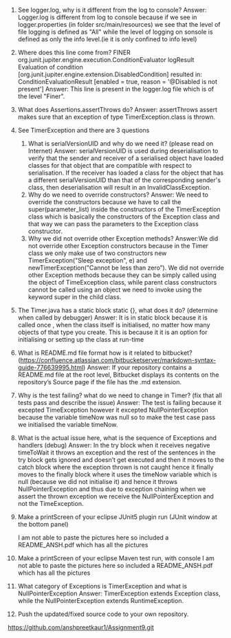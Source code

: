 1.  See logger.log, why is it different from the log to console?
Answer: Logger.log is different from log to console because if we see in logger.properties (in folder src/main/resources) we see that the level of file logging is defined as "All" while the level of logging on sonsole is defined as only the info level.(ie it is only confined to info level)
2.  Where does this line come from? FINER org.junit.jupiter.engine.execution.ConditionEvaluator logResult Evaluation of condition [org.junit.jupiter.engine.extension.DisabledCondition] resulted in: ConditionEvaluationResult [enabled = true, reason = '@Disabled is not present']
Answer: This line is present in the logger.log file which is of the level "Finer".
3.  What does Assertions.assertThrows do?
Answer: assertThrows assert makes sure that an exception of type TimerException.class is thrown.
4.  See TimerException and there are 3 questions
    1.  What is serialVersionUID and why do we need it? (please read on Internet)
    Answer: serialVersionUID is used during deserialisation to verify that the sender and receiver of a serialised object have loaded classes for that object that are 	compatible with respect to serialisation. If the receiver has loaded a class for the object that has a different serialVersionUID than that of the corresponding sender's class, then deserialisation will result in an InvalidClassException. 
    2.  Why do we need to override constructors?
    Answer: We need to override the constructors because we have to call the   super(parameter_list) inside the constructors of the TimerException class which is basically   the constructors of the Exception class and that way we can pass the parameters to the    Exception class constructor.
    3.  Why we did not override other Exception methods?
   Answer:We did not override other Exception constructors because in the Timer class we only make use of two constructors new TimerException("Sleep exception", e) and newTimerException("Cannot be less than zero”). We did not override other Exception methods because they can be simply called using the object of TimeException class, while parent class constructors cannot be called using an object we need to invoke using the keyword super in the child class.

5.  The Timer.java has a static block static {}, what does it do? (determine when called by debugger)
Answer: It is in static block because it is called once , when the class itself is initialised, no matter how many objects of that type you create. This is because it it is an option for initialising or setting up the class at run-time
6.  What is README.md file format how is it related to bitbucket? (https://confluence.atlassian.com/bitbucketserver/markdown-syntax-guide-776639995.html)
Answer: If your repository contains a README.md file at the root level, Bitbucket displays its contents on the repository’s Source page if the file has the .md extension.
7.  Why is the test failing? what do we need to change in Timer? (fix that all tests pass and describe the issue)
Answer: The test is failing because it excepted TimeException  however it excepted NullPointerException because the variable timeNow was null so to make the test case pass we initialised the variable timeNow.
8.  What is the actual issue here, what is the sequence of Exceptions and handlers (debug)
Answer: In the try block when it receives negative timeToWait it throws an exception and the rest of the sentences in the try block gets ignored and 	doesn’t get executed and then it moves to the catch block where the exception thrown is not caught hence it finally moves to the finally block where it uses the timeNow variable which is null (because we did not initialise it) and hence it throws NullPointerException and thus due to exception chaining when we assert the thrown exception we receive the NullPointerException and not the TimeException.
9.  Make a printScreen of your eclipse JUnit5 plugin run (JUnit window at the bottom panel) 
 
	I am not able to paste the pictures here so included a README_ANSH.pdf which has
	all the pictures
10.  Make a printScreen of your eclipse Maven test run, with console
 	I am not able to paste the pictures here so included a README_ANSH.pdf which has
	all the pictures

11.  What category of Exceptions is TimerException and what is NullPointerException
Answer: TimerException extends Exception class, while the NullPointerException extends 
RuntimeException.
12.  Push the updated/fixed source code to your own repository.

https://github.com/anshpreetkaur1/Assignment9.git


